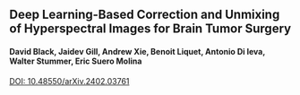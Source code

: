 ## Deep Learning-Based Correction and Unmixing of Hyperspectral Images for Brain Tumor Surgery
#### David Black, Jaidev Gill, Andrew Xie, Benoit Liquet, Antonio Di leva, Walter Stummer, Eric Suero Molina
[DOI: 10.48550/arXiv.2402.03761](https://doi.org/10.48550/arXiv.2402.03761)

